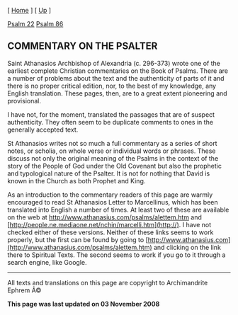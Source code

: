 \[ [Home](index.md) \] \[ [Up](athanasios_of_alexandria.md) \]

[Psalm 22](psalm_22.md)
[Psalm 86](psalm_86.md)

COMMENTARY ON THE PSALTER
-------------------------

Saint Athanasios Archbishop of Alexandria (c. 296-373) wrote one of the earliest complete Christian commentaries on the Book of Psalms. There are a number of problems about the text and the authenticity of parts of it and there is no proper critical edition, nor, to the best of my knowledge, any English translation. These pages, then, are to a great extent pioneering and provisional.

I have not, for the moment, translated the passages that are of suspect authenticity. They often seem to be duplicate comments to ones in the generally accepted text.

St Athanasios writes not so much a full commentary as a series of short notes, or scholia, on whole verse or individual words or phrases. These discuss not only the original meaning of the Psalms in the context of the story of the People of God under the Old Covenant but also the prophetic and typological nature of the Psalter. It is not for nothing that David is known in the Church as both Prophet and King.

As an introduction to the commentary readers of this page are warmly encouraged to read St Athanasios Letter to Marcellinus, which has been translated into English a number of times. At least two of these are available on the web at <http://www.athanasius.com/psalms/alettem.htm> and [http://people.ne.mediaone.net/nchin/marcelli.htm](http://). I have not checked either of these versions. Neither of these links seems to work properly, but the first can be found by going to [http://www.athanasius.com](http://www.athanasius.com/psalms/alettem.htm) and clicking on the link there to Spiritual Texts. The second seems to work if you go to it through a search engine, like Google.

------------------------------------------------------------------------

All texts and translations on this page are copyright to
Archimandrite Ephrem Â©

**This page was last updated on 03 November 2008**
